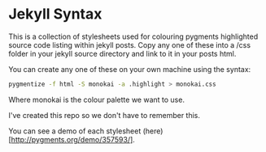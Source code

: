 # Jekyll Syntax

This is a collection of stylesheets used for colouring pygments highlighted source code listing within jekyll posts. Copy any one of these into a /css folder in your jekyll source directory and link to it in your posts html.

You can create any one of these on your own machine using the syntax:

```bash
pygmentize -f html -S monokai -a .highlight > monokai.css
```

Where monokai is the colour palette we want to use.

I've created this repo so we don't have to remember this.

You can see a demo of each stylesheet (here)[http://pygments.org/demo/357593/].